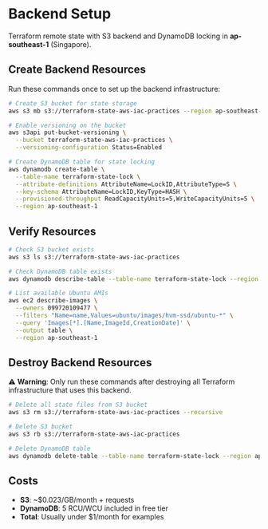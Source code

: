 # Backend Setup

Terraform remote state with S3 backend and DynamoDB locking in **ap-southeast-1** (Singapore).

## Create Backend Resources

Run these commands once to set up the backend infrastructure:

```bash
# Create S3 bucket for state storage
aws s3 mb s3://terraform-state-aws-iac-practices --region ap-southeast-1

# Enable versioning on the bucket
aws s3api put-bucket-versioning \
  --bucket terraform-state-aws-iac-practices \
  --versioning-configuration Status=Enabled

# Create DynamoDB table for state locking
aws dynamodb create-table \
  --table-name terraform-state-lock \
  --attribute-definitions AttributeName=LockID,AttributeType=S \
  --key-schema AttributeName=LockID,KeyType=HASH \
  --provisioned-throughput ReadCapacityUnits=5,WriteCapacityUnits=5 \
  --region ap-southeast-1
```

## Verify Resources

```bash
# Check S3 bucket exists
aws s3 ls s3://terraform-state-aws-iac-practices

# Check DynamoDB table exists
aws dynamodb describe-table --table-name terraform-state-lock --region ap-southeast-1

# List available Ubuntu AMIs
aws ec2 describe-images \
  --owners 099720109477 \
  --filters "Name=name,Values=ubuntu/images/hvm-ssd/ubuntu-*" \
  --query 'Images[*].[Name,ImageId,CreationDate]' \
  --output table \
  --region ap-southeast-1
```

## Destroy Backend Resources

⚠️ **Warning**: Only run these commands after destroying all Terraform infrastructure that uses this backend.

```bash
# Delete all state files from S3 bucket
aws s3 rm s3://terraform-state-aws-iac-practices --recursive

# Delete S3 bucket
aws s3 rb s3://terraform-state-aws-iac-practices

# Delete DynamoDB table
aws dynamodb delete-table --table-name terraform-state-lock --region ap-southeast-1
```

## Costs

- **S3**: ~$0.023/GB/month + requests
- **DynamoDB**: 5 RCU/WCU included in free tier
- **Total**: Usually under $1/month for examples